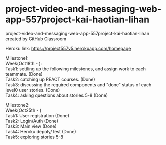 # project-video-and-messaging-web-app-557project-kai-haotian-lihan
project-video-and-messaging-web-app-557project-kai-haotian-lihan created by GitHub Classroom

Heroku link: https://project557v5.herokuapp.com/homepage

Milestone1: <br/>
Week(Oct18th - ): <br/>
Task1: settling up the following milestones, and assign work to each teammate. (Done) <br/>
Task2: catching up REACT courses. (Done) <br/>
Task3: discussing the required components and "done" status of each level0 user stories. (Done) <br/>
Task4: asking questions about stories 5-8 (Done)<br/>

Milestone2: <br/>
Week(Oct25th - ) <br/>
Task1: User registration (Done)<br/>
Task2: Login/Auth (Done)<br/>
Task3: Main view (Done)<br/>
Task4: Heroku depoly/Test (Done)<br/>
Task5: exploring stories 5-8 <br/>

